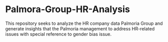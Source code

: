 # Palmora-Group-HR-Analysis
This repository seeks to analyze the HR company data Palmoria Group and generate insights that the Palmoria management to address HR-related issues with special reference to gender bias issue.
